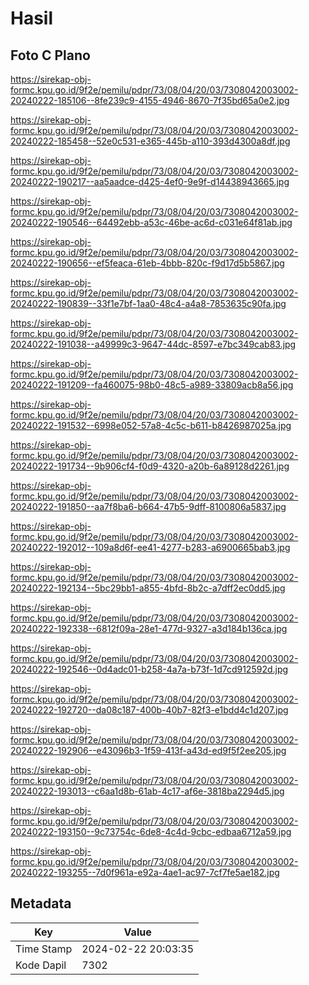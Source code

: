 # Hasil

## Foto C Plano

https://sirekap-obj-formc.kpu.go.id/9f2e/pemilu/pdpr/73/08/04/20/03/7308042003002-20240222-185106--8fe239c9-4155-4946-8670-7f35bd65a0e2.jpg

https://sirekap-obj-formc.kpu.go.id/9f2e/pemilu/pdpr/73/08/04/20/03/7308042003002-20240222-185458--52e0c531-e365-445b-a110-393d4300a8df.jpg

https://sirekap-obj-formc.kpu.go.id/9f2e/pemilu/pdpr/73/08/04/20/03/7308042003002-20240222-190217--aa5aadce-d425-4ef0-9e9f-d14438943665.jpg

https://sirekap-obj-formc.kpu.go.id/9f2e/pemilu/pdpr/73/08/04/20/03/7308042003002-20240222-190546--64492ebb-a53c-46be-ac6d-c031e64f81ab.jpg

https://sirekap-obj-formc.kpu.go.id/9f2e/pemilu/pdpr/73/08/04/20/03/7308042003002-20240222-190656--ef5feaca-61eb-4bbb-820c-f9d17d5b5867.jpg

https://sirekap-obj-formc.kpu.go.id/9f2e/pemilu/pdpr/73/08/04/20/03/7308042003002-20240222-190839--33f1e7bf-1aa0-48c4-a4a8-7853635c90fa.jpg

https://sirekap-obj-formc.kpu.go.id/9f2e/pemilu/pdpr/73/08/04/20/03/7308042003002-20240222-191038--a49999c3-9647-44dc-8597-e7bc349cab83.jpg

https://sirekap-obj-formc.kpu.go.id/9f2e/pemilu/pdpr/73/08/04/20/03/7308042003002-20240222-191209--fa460075-98b0-48c5-a989-33809acb8a56.jpg

https://sirekap-obj-formc.kpu.go.id/9f2e/pemilu/pdpr/73/08/04/20/03/7308042003002-20240222-191532--6998e052-57a8-4c5c-b611-b8426987025a.jpg

https://sirekap-obj-formc.kpu.go.id/9f2e/pemilu/pdpr/73/08/04/20/03/7308042003002-20240222-191734--9b906cf4-f0d9-4320-a20b-6a89128d2261.jpg

https://sirekap-obj-formc.kpu.go.id/9f2e/pemilu/pdpr/73/08/04/20/03/7308042003002-20240222-191850--aa7f8ba6-b664-47b5-9dff-8100806a5837.jpg

https://sirekap-obj-formc.kpu.go.id/9f2e/pemilu/pdpr/73/08/04/20/03/7308042003002-20240222-192012--109a8d6f-ee41-4277-b283-a6900665bab3.jpg

https://sirekap-obj-formc.kpu.go.id/9f2e/pemilu/pdpr/73/08/04/20/03/7308042003002-20240222-192134--5bc29bb1-a855-4bfd-8b2c-a7dff2ec0dd5.jpg

https://sirekap-obj-formc.kpu.go.id/9f2e/pemilu/pdpr/73/08/04/20/03/7308042003002-20240222-192338--6812f09a-28e1-477d-9327-a3d184b136ca.jpg

https://sirekap-obj-formc.kpu.go.id/9f2e/pemilu/pdpr/73/08/04/20/03/7308042003002-20240222-192546--0d4adc01-b258-4a7a-b73f-1d7cd912592d.jpg

https://sirekap-obj-formc.kpu.go.id/9f2e/pemilu/pdpr/73/08/04/20/03/7308042003002-20240222-192720--da08c187-400b-40b7-82f3-e1bdd4c1d207.jpg

https://sirekap-obj-formc.kpu.go.id/9f2e/pemilu/pdpr/73/08/04/20/03/7308042003002-20240222-192906--e43096b3-1f59-413f-a43d-ed9f5f2ee205.jpg

https://sirekap-obj-formc.kpu.go.id/9f2e/pemilu/pdpr/73/08/04/20/03/7308042003002-20240222-193013--c6aa1d8b-61ab-4c17-af6e-3818ba2294d5.jpg

https://sirekap-obj-formc.kpu.go.id/9f2e/pemilu/pdpr/73/08/04/20/03/7308042003002-20240222-193150--9c73754c-6de8-4c4d-9cbc-edbaa6712a59.jpg

https://sirekap-obj-formc.kpu.go.id/9f2e/pemilu/pdpr/73/08/04/20/03/7308042003002-20240222-193255--7d0f961a-e92a-4ae1-ac97-7cf7fe5ae182.jpg


## Metadata

| Key        | Value               |
| ---------- | ------------------- |
| Time Stamp | 2024-02-22 20:03:35 |
| Kode Dapil | 7302                |



